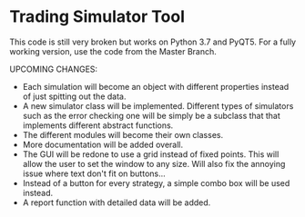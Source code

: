 # Trading Simulator Tool

This code is still very broken but works on Python 3.7 and PyQT5. For a fully working version, use the code from the Master Branch.

UPCOMING CHANGES:

* Each simulation will become an object with different properties instead of just spitting out the data.
* A new simulator class will be implemented. Different types of simulators such as the error checking one will be simply be a subclass that that implements different abstract functions.
* The different modules will become their own classes.
* More documentation will be added overall.
* The GUI will be redone to use a grid instead of fixed points. This will allow the user to set the window to any size. Will also fix the annoying issue where text don't fit on buttons...
* Instead of a button for every strategy, a simple combo box will be used instead.
* A report function with detailed data will be added.
